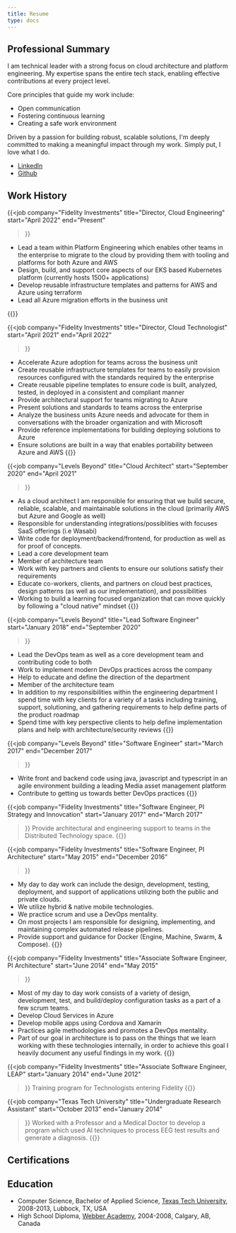 ```yaml
---
title: Resume
type: docs
---
```


## Professional Summary

I am technical leader with a strong focus on cloud architecture and platform engineering. My expertise spans the entire tech stack, enabling effective contributions at every project level.

Core principles that guide my work include:
* Open communication
* Fostering continuous learning
* Creating a safe work environment

Driven by a passion for building robust, scalable solutions, I'm deeply committed to making a meaningful impact through my work. Simply put, I love what I do.


* [LinkedIn](https://www.linkedin.com/in/beverts312/)
* [Github](https://github.com/beverts312)

## Work History

{{<job
    company="Fidelity Investments"
    title="Director, Cloud Engineering"
    start="April 2022"
    end="Present"
>}}
* Lead a team within Platform Engineering which enables other teams in the enterprise to migrate to the cloud by providing them with tooling and platforms for both Azure and AWS
* Design, build, and support core aspects of our EKS based Kubernetes platform (currently hosts 1500+ applications)
* Develop reusable infrastructure templates and patterns for AWS and Azure using terraform
* Lead all Azure migration efforts in the business unit

{{</job>}}

{{<job
    company="Fidelity Investments"
    title="Director, Cloud Technologist"
    start="April 2021"
    end="April 2022"
>}}
* Accelerate Azure adoption for teams across the business unit
* Create reusable infrastructure templates for teams to easily provision resources configured with the standards required by the enterprise
* Create reusable pipeline templates to ensure code is built, analyzed, tested, in deployed in a consistent and compliant manner
* Provide architectural support for teams migrating to Azure
* Present solutions and standards to teams across the enterprise
* Analyze the business units Azure needs and advocate for them in conversations with the broader organization and with Microsoft
* Provide reference implementations for building deploying solutions to Azure
* Ensure solutions are built in a way that enables portability between Azure and AWS
{{</job>}}

{{<job 
    company="Levels Beyond" 
    title="Cloud Architect"
    start="September 2020"
    end="April 2021"
>}}
* As a cloud architect I am responsible for ensuring that we build secure, reliable, scalable,
and maintainable solutions in the cloud (primarily AWS but Azure and Google as well)
* Responsible for understanding integrations/possiblities with focuses SaaS offerings (i.e
Wasabi)
* Write code for deployment/backend/frontend, for production as well as for proof of
concepts.
* Lead a core development team
* Member of architecture team
* Work with key partners and clients to ensure our solutions satisfy their requirements
* Educate co-workers, clients, and partners on cloud best practices, design patterns (as well as our implementation),  and possibilities
* Working to build a learning focused organization that can move quickly by following a "cloud native" mindset
{{</job>}}

{{<job
    company="Levels Beyond"
    title="Lead Software Engineer"
    start="January 2018"
    end="September 2020"
>}}
* Lead the DevOps team as well as a core development team and contributing code to both
* Work to implement modern DevOps practices across the company
* Help to educate and define the direction of the department
* Member of the architecture team
* In addition to my responsibilities within the engineering department I spend time with key clients for a variety of a tasks including training, support, solutioning, and gathering requirements to help define parts of the product roadmap
* Spend time with key perspective clients to help define implementation plans and help with architecture/security reviews
{{</job>}}

{{<job
    company="Levels Beyond"
    title="Software Engineer"
    start="March 2017"
    end="December 2017"
>}}
* Write front and backend code using java, javascript and typescript in an agile environment building a leading Media asset management platform
* Contribute to getting us towards better DevOps practices
{{</job>}}

{{<job
    company="Fidelity Investments"
    title="Software Engineer, PI Strategy and Innovcation"
    start="January 2017"
    end="March 2017"
>}}
Provide architectural and engineering support to teams in the Distributed Technology space.
{{</job>}}

{{<job 
    company="Fidelity Investments"
    title="Software Engineer, PI Architecture"
    start="May 2015"
    end="December 2016"
>}}
* My day to day work can include the design, development, testing, deployment, and support of applications utilizing both the public and private clouds.
* We utilize hybrid & native mobile technologies.
* We practice scrum and use a DevOps mentality.
* On most projects I am responsible for designing, implementing, and maintaining complex automated release pipelines.
* Provide support and guidance for Docker (Engine, Machine, Swarm, & Compose).
{{</job>}}


{{<job 
    company="Fidelity Investments"
    title="Associate Software Engineer, PI Architecture"
    start="June 2014"
    end="May 2015"
>}}
* Most of my day to day work consists of a variety of design, development, test, and build/deploy configuration tasks as a part of a few scrum teams.
* Develop Cloud Services in Azure
* Develop mobile apps using Cordova and Xamarin
* Practices agile methodologies and promotes a DevOps mentality.
* Part of our goal in architecture is to pass on the things that we learn working with these technologies internally, in order to achieve this goal I heavily document any useful findings in my work.
{{</job>}}

{{<job
    company="Fidelity Investments"
    title="Associate Software Engineer, LEAP"
    start="January 2014"
    end="June 2012"
>}}
Training program for Technologists entering Fidelity
{{</job>}}

{{<job
    company="Texas Tech University"
    title="Undergraduate Research Assistant"
    start="October 2013"
    end="January 2014"
>}}
Worked with a Professor and a Medical Doctor to develop a program which used AI techniques to process EEG test results and generate a diagnosis.
{{</job>}}

## Certifications

<div data-iframe-width="150" data-iframe-height="270" data-share-badge-id="11a04eed-ba21-448e-a97d-feaea14a2e35" data-share-badge-host="https://www.credly.com"></div><script type="text/javascript" async src="//cdn.credly.com/assets/utilities/embed.js"></script>
<div data-iframe-width="150" data-iframe-height="270" data-share-badge-id="ad9ea203-bab8-4f32-be3b-5d447a2868db" data-share-badge-host="https://www.credly.com"></div><script type="text/javascript" async src="//cdn.credly.com/assets/utilities/embed.js"></script>

## Education

* Computer Science, Bachelor of Applied Science, [Texas Tech University][ttu], 2008-2013, Lubbock, TX, USA
* High School Diploma, [Webber Academy][webber], 2004-2008, Calgary, AB, Canada 

[ttu]: https://www.ttu.edu/
[webber]: https://www.webberacademy.ca/


